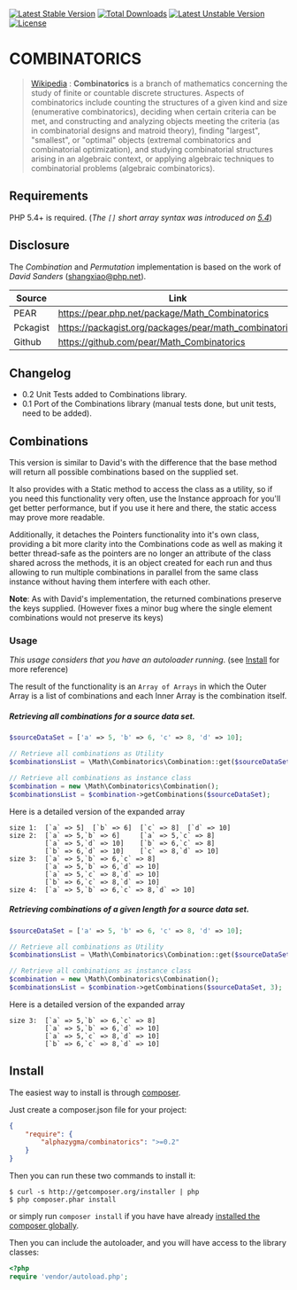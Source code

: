 [![Latest Stable Version](https://poser.pugx.org/alphazygma/combinatorics/v/stable)](https://packagist.org/packages/alphazygma/combinatorics)
[![Total Downloads](https://poser.pugx.org/alphazygma/combinatorics/downloads)](https://packagist.org/packages/alphazygma/combinatorics)
[![Latest Unstable Version](https://poser.pugx.org/alphazygma/combinatorics/v/unstable)](https://packagist.org/packages/alphazygma/combinatorics)
[![License](https://poser.pugx.org/alphazygma/combinatorics/license)](https://packagist.org/packages/alphazygma/combinatorics)

# COMBINATORICS

> [Wikipedia](https://en.wikipedia.org/wiki/Combinatorics) : **Combinatorics** is a branch of mathematics 
concerning the study of finite or countable discrete structures. Aspects of combinatorics include 
counting the structures of a given kind and size (enumerative combinatorics), deciding when certain 
criteria can be met, and constructing and analyzing objects meeting the criteria (as in combinatorial 
designs and matroid theory), finding "largest", "smallest", or "optimal" objects (extremal 
combinatorics and combinatorial optimization), and studying combinatorial structures arising in an 
algebraic context, or applying algebraic techniques to combinatorial problems (algebraic combinatorics).


## Requirements

PHP 5.4+ is required. (_The `[]` short array syntax was introduced on [5.4](http://php.net/manual/en/migration54.new-features.php>)_)


## Disclosure

The _Combination_ and _Permutation_ implementation is based on the work of _David Sanders_ (<shangxiao@php.net>).

Source   | Link
-------- | ---------------------------------------------------------
PEAR     | <https://pear.php.net/package/Math_Combinatorics>
Pckagist | <https://packagist.org/packages/pear/math_combinatorics>
Github   | <https://github.com/pear/Math_Combinatorics>


## Changelog
 - 0.2 Unit Tests added to Combinations library.
 - 0.1 Port of the Combinations library (manual tests done, but unit tests, need to be added).



## Combinations

This version is similar to David's with the difference that the base method will return all possible 
combinations based on the supplied set.

It also provides with a Static method to access the class as a utility, so if you need this functionality 
very often, use the Instance approach for you'll get better performance, but if you use it here and 
there, the static access may prove more readable.

Additionally, it detaches the Pointers functionality into it's own class, providing a bit more 
clarity into the Combinations code as well as making it better thread-safe as the pointers are no 
longer an attribute of the class shared across the methods, it is an object created for each run and 
thus allowing to run multiple combinations in parallel from the same class instance without having 
them interfere with each other.

**Note**: As with David's implementation, the returned combinations preserve the keys supplied. (However fixes a minor bug where the single element combinations would not preserve its keys)

### Usage

_This usage considers that you have an autoloader running_. (see [Install](#Install) for more reference)

The result of the functionality is an `Array of Arrays` in which the Outer Array is a list of combinations and each Inner Array is the combination itself.

##### Retrieving all combinations for a source data set.

```php
$sourceDataSet = ['a' => 5, 'b' => 6, 'c' => 8, 'd' => 10];

// Retrieve all combinations as Utility
$combinationsList = \Math\Combinatorics\Combination::get($sourceDataSet);

// Retrieve all combinations as instance class
$combination = new \Math\Combinatorics\Combination();
$combinationsList = $combination->getCombinations($sourceDataSet);
```

Here is a detailed version of the expanded array

```
size 1:  [`a` => 5]  [`b` => 6]  [`c` => 8]  [`d` => 10] 
size 2:  [`a` => 5,`b` => 6]     [`a` => 5,`c` => 8]
         [`a` => 5,`d` => 10]    [`b` => 6,`c` => 8]
         [`b` => 6,`d` => 10]    [`c` => 8,`d` => 10] 
size 3:  [`a` => 5,`b` => 6,`c` => 8]
         [`a` => 5,`b` => 6,`d` => 10]
         [`a` => 5,`c` => 8,`d` => 10]
         [`b` => 6,`c` => 8,`d` => 10] 
size 4:  [`a` => 5,`b` => 6,`c` => 8,`d` => 10]
```

##### Retrieving combinations of a given length for a source data set.

```php
$sourceDataSet = ['a' => 5, 'b' => 6, 'c' => 8, 'd' => 10];

// Retrieve all combinations as Utility
$combinationsList = \Math\Combinatorics\Combination::get($sourceDataSet, 3);

// Retrieve all combinations as instance class
$combination = new \Math\Combinatorics\Combination();
$combinationsList = $combination->getCombinations($sourceDataSet, 3);
```

Here is a detailed version of the expanded array

```
size 3:  [`a` => 5,`b` => 6,`c` => 8]
         [`a` => 5,`b` => 6,`d` => 10]
         [`a` => 5,`c` => 8,`d` => 10]
         [`b` => 6,`c` => 8,`d` => 10]
```

## Install

The easiest way to install is through [composer](http://getcomposer.org).

Just create a composer.json file for your project:

```JSON
{
    "require": {
        "alphazygma/combinatorics": ">=0.2"
    }
}
```

Then you can run these two commands to install it:

    $ curl -s http://getcomposer.org/installer | php
    $ php composer.phar install

or simply run `composer install` if you have have already [installed the composer globally](http://getcomposer.org/doc/00-intro.md#globally).

Then you can include the autoloader, and you will have access to the library classes:

```php
<?php
require 'vendor/autoload.php';
```
